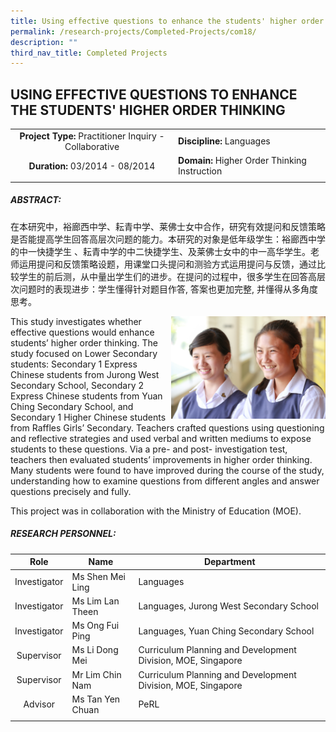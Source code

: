 ```yaml
---
title: Using effective questions to enhance the students' higher order thinking
permalink: /research-projects/Completed-Projects/com18/
description: ""
third_nav_title: Completed Projects
---
```

## USING EFFECTIVE QUESTIONS TO ENHANCE THE STUDENTS' HIGHER ORDER THINKING

|   |   |
|:-:|---|
| **Project Type:** Practitioner Inquiry - Collaborative  | **Discipline:** Languages  |
| **Duration:** 03/2014 - 08/2014  | **Domain:** Higher Order Thinking Instruction  |
|   |   |

##### ABSTRACT:

在本研究中，裕廊西中学、耘青中学、莱佛士女中合作，研究有效提问和反馈策略是否能提高学生回答高层次问题的能力。本研究的对象是低年级学生：裕廊西中学的中一快捷学生 、耘青中学的中二快捷学生、及莱佛士女中的中一高华学生。老师运用提问和反馈策略设题，用课堂口头提问和测验方式运用提问与反馈，通过比较学生的前后测，从中量出学生们的进步。在提问的过程中，很多学生在回答高层次问题时的表现进步：学生懂得针对题目作答, 答案也更加完整, 并懂得从多角度思考。

<img src="/images/IMG_9813.jpg" style="width:49%" align=right>
This study investigates whether effective questions would enhance students’ higher order thinking. The study focused on Lower Secondary students: Secondary 1 Express Chinese students from Jurong West Secondary School, Secondary 2 Express Chinese students from Yuan Ching Secondary School, and Secondary 1 Higher Chinese students from Raffles Girls’ Secondary. Teachers crafted questions using questioning and reflective strategies and used verbal and written mediums to expose students to these questions. Via a pre- and post- investigation test, teachers then evaluated students’ improvements in higher order thinking. Many students were found to have improved during the course of the study, understanding how to examine questions from different angles and answer questions precisely and fully.

This project was in collaboration with the Ministry of Education (MOE).

##### RESEARCH PERSONNEL:

| Role  | Name  | Department  |
|:-:|---|---|
| Investigator  | Ms Shen Mei Ling  | Languages  |
| Investigator  | Ms Lim Lan Theen  | Languages, Jurong West Secondary School  |
| Investigator  | Ms Ong Fui Ping  | Languages, Yuan Ching Secondary School  |
| Supervisor  |  Ms Li Dong Mei | Curriculum Planning and Development Division, MOE, Singapore  |
| Supervisor  | Mr Lim Chin Nam  | Curriculum Planning and Development Division, MOE, Singapore  |
| Advisor  | Ms Tan Yen Chuan  | PeRL  |
|   |   |   |